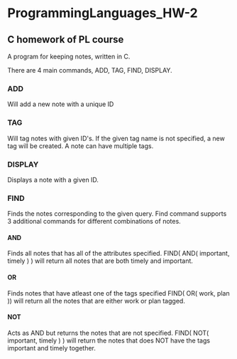 # ProgrammingLanguages_HW-2
## C homework of PL course
A program for keeping notes, written in C.

There are 4 main commands, ADD, TAG, FIND, DISPLAY.

### ADD
Will add a new note with a unique ID

### TAG
Will tag notes with given ID's. If the given tag name is not specified, a new tag will be created. A note can have multiple tags.

### DISPLAY
Displays a note with a given ID.

### FIND
Finds the notes corresponding to the given query. Find command supports 3 additional commands for different combinations of notes.

#### AND
Finds all notes that has all of the attributes specified.
FIND( AND( important, timely ) ) will return all notes that are both timely and important.

#### OR
Finds notes that have atleast one of the tags specified
FIND( OR( work, plan )) will return all the notes that are either work or plan tagged.

#### NOT
Acts as AND but returns the notes that are not specified. 
FIND( NOT( important, timely ) ) will return the notes that does NOT have the tags important and timely together.
